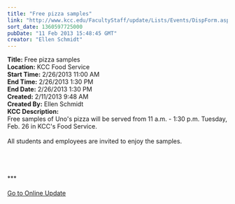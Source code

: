 ```yaml
---
title: "Free pizza samples"
link: "http://www.kcc.edu/FacultyStaff/update/Lists/Events/DispForm.aspx?ID=349"
sort_date: 1360597725000
pubDate: "11 Feb 2013 15:48:45 GMT"
creator: "Ellen Schmidt"
---
```


<div><b>Title:</b> Free pizza samples</div>
<div><b>Location:</b> KCC Food Service</div>
<div><b>Start Time:</b> 2/26/2013 11:00 AM</div>
<div><b>End Time:</b> 2/26/2013 1:30 PM</div>
<div><b>End Date:</b> 2/26/2013 1:30 PM</div>
<div><b>Created:</b> 2/11/2013 9:48 AM</div>
<div><b>Created By:</b> Ellen Schmidt</div>
<div><b>KCC Description:</b> <div class="ExternalClass190132086F1E4F08BF356DF2F04ADEBE"><div>
<div>Free samples of Uno's pizza will be served from 11 a.m. - 1:30 p.m. Tuesday, Feb. 26 in KCC's Food Service.</div>
<div> </div>
<div>All students and employees are invited to enjoy the samples.</div>
<div> </div>
<div>
<div> </div>
<div>
<div> </div>
<div> </div>
<div>
<div>***</div>
<div> </div>
<div><a href="/FacultyStaff/update/Pages/dailyupdate.aspx">Go to Online Update</a></div>
<div> </div></div><br /></div></div></div></div></div>
